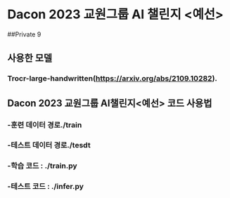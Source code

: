 # Dacon 2023 교원그룹 AI 챌린지 <예선>
##Private 9
## 사용한 모델 
### Trocr-large-handwritten(https://arxiv.org/abs/2109.10282).

## Dacon 2023 교원그룹 AI챌린지<예선> 코드 사용법
### -훈련 데이터 경로./train
### -테스트 데이터 경로./tesdt
### -학습 코드 : ./train.py
### -테스트 코드 : ./infer.py

